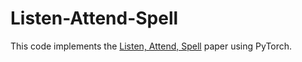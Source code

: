 # Listen-Attend-Spell

This code implements the [Listen, Attend, Spell](https://arxiv.org/abs/1508.01211) paper using PyTorch. 
